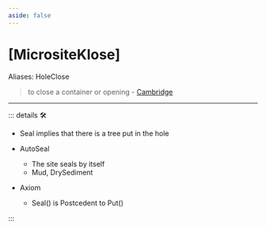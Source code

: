 ```yaml
---
aside: false
---
```

# <py>[MicrositeKlose]</py>

Aliases: HoleClose

> to close a container or opening - [Cambridge](https://dictionary.cambridge.org/dictionary/english/seal)

---

<!-- =================================================== -->
<!-- =================================================== -->
<!-- =================================================== -->
<!-- =================================================== -->
<!-- =================================================== -->
::: details 🛠

- Seal implies that there is a tree put in the hole
- AutoSeal
    - The site seals by itself
    - Mud, DrySediment

- Axiom
    - Seal() is Postcedent to Put()

:::
